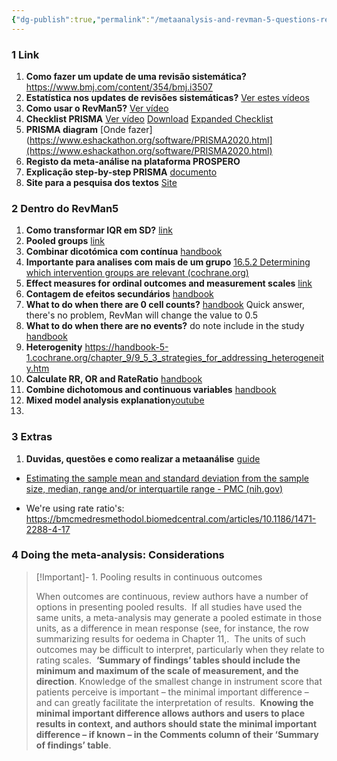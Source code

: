 ```yaml
---
{"dg-publish":true,"permalink":"/metaanalysis-and-revman-5-questions-resolutions-and-important-links/"}
---
```



### 1 Link 

1. **Como fazer um update de uma revisão sistemática?** https://www.bmj.com/content/354/bmj.i3507
2. **Estatística nos updates de revisões sistemáticas?** [Ver estes vídeos](https://training.cochrane.org/resource/statistical-methods-updating-meta-analyses)
3. **Como usar o RevMan5?** [Ver vídeo](https://www.youtube.com/watch?v=O4NXGYe_yd4&ab_channel=CochraneTraining)
4. **Checklist PRISMA** [Ver vídeo](https://www.youtube.com/watch?v=fr-mMDJib4Y&ab_channel=ResearchMedicalLibrary) [Download](https://www.prisma-statement.org/) [Expanded Checklist](https://www.prisma-statement.org/documents/PRISMA_2020_expanded_checklist.pdf)
5. **PRISMA diagram** [Onde fazer](https://www.eshackathon.org/software/PRISMA2020.html](https://www.eshackathon.org/software/PRISMA2020.html)
6. **Registo da meta-análise na plataforma PROSPERO**
7. **Explicação step-by-step PRISMA** [documento](https://www.bmj.com/content/372/bmj.n160)
8. **Site para a pesquisa dos textos** [Site](https://get.covidence.org/literature-review?campaignid=18165361407&adgroupid=138405766537&gclid=Cj0KCQiA4uCcBhDdARIsAH5jyUl4g1oS9EBC8z9YuolSM5PYBwhTL_DN8t1jona_M3RVBzlvabZM1A0aAmxpEALw_wcB)

### 2 Dentro do RevMan5
1. **Como transformar IQR em SD?** [link](https://www.researchgate.net/post/Is_there_any_way_to_get_mean_and_SD_from_median_and_IQR_interquartile_range)
2. **Pooled groups** [link](https://dmetar.protectlab.org/reference/pool.groups.html)
3. **Combinar dicotómica com contínua** [handbook](https://handbook-5-1.cochrane.org/chapter_9/9_4_6_combining_dichotomous_and_continuous_outcomes.htm)
4. **Importante para analises com mais de um grupo** [16.5.2 Determining which intervention groups are relevant (cochrane.org)](https://handbook-5-1.cochrane.org/chapter_16/16_5_2_determining_which_intervention_groups_are_relevant.htm)
5. **Effect measures for ordinal outcomes and measurement scales** [link](https://handbook-5-1.cochrane.org/chapter_9/9_2_4_effect_measures_for_ordinal_outcomes_and_measurement.htm)
6. **Contagem de efeitos secundários** [handbook](https://handbook-5-1.cochrane.org/chapter_9/9_4_8_meta_analysis_of_counts_and_rates.htm) 
7. **What to do when there are 0 cell counts?** [handbook](https://handbook-5-1.cochrane.org/chapter_16/16_9_2_studies_with_zero_cell_counts.htm) Quick answer, there's no problem, RevMan will change the value to 0.5
8. **What to do when there are no events?** do note include in the study [handbook](https://handbook-5-1.cochrane.org/chapter_16/16_9_3_studies_with_no_events.htm)
9. **Heterogenity** https://handbook-5-1.cochrane.org/chapter_9/9_5_3_strategies_for_addressing_heterogeneity.htm
10. **Calculate RR, OR and RateRatio** [handbook](https://www.youtube.com/watch?v=4Iq_78hNfBU&ab_channel=CochraneTraining)
11. **Combine dichotomous and continuous variables** [handbook](https://handbook-5-1.cochrane.org/chapter_9/9_4_6_combining_dichotomous_and_continuous_outcomes.htm)
12. **Mixed model analysis explanation**[youtube](https://www.youtube.com/watch?v=4bGG02Jsjyc&t=570s&ab_channel=TileStats)
13. 


### 3 Extras
1. **Duvidas, questões e como realizar a metaanálise** [guide](https://bookdown.org/MathiasHarrer/Doing_Meta_Analysis_in_R/effects.html)

- [Estimating the sample mean and standard deviation from the sample size, median, range and/or interquartile range - PMC (nih.gov)](https://www.ncbi.nlm.nih.gov/pmc/articles/PMC4383202/)

- We're using rate ratio's: https://bmcmedresmethodol.biomedcentral.com/articles/10.1186/1471-2288-4-17

### 4 Doing the meta-analysis: Considerations

> [!Important]- 1. Pooling results in continuous outcomes
> 
> When outcomes are continuous, review authors have a number of options in presenting pooled results.  If all studies have used the same units, a meta-analysis may generate a pooled estimate in those units, as a difference in mean response (see, for instance, the row summarizing results for oedema in Chapter 11,.  The units of such outcomes may be difficult to interpret, particularly when they relate to rating scales.  **‘Summary of findings’ tables should include the minimum and maximum of the scale of measurement, and the direction**. Knowledge of the smallest change in instrument score that patients perceive is important – the minimal important difference – and can greatly facilitate the interpretation of results.  **Knowing the minimal important difference allows authors and users to place results in context, and authors should state the minimal important difference – if known – in the Comments column of their ‘Summary of findings’ table**.





